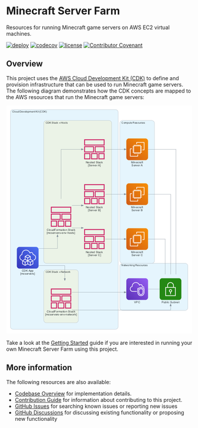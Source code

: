 # Minecraft Server Farm

Resources for running Minecraft game servers on AWS EC2 virtual machines.

[![deploy](https://github.com/cpolanec/minecraft-server-farm/actions/workflows/deploy-resources.yml/badge.svg)](https://github.com/cpolanec/minecraft-server-farm/actions/workflows/deploy-resources.yml)
[![codecov](https://codecov.io/gh/cpolanec/minecraft-server-farm/branch/main/graph/badge.svg?token=MNI4EDVR1N)](https://codecov.io/gh/cpolanec/minecraft-server-farm)
[![license](https://img.shields.io/badge/license-MIT-blue.svg)](/LICENSE)
[![Contributor Covenant](https://img.shields.io/badge/Contributor%20Covenant-2.0-4baaaa.svg)](code_of_conduct.md)

## Overview

This project uses the [AWS Cloud Development Kit (CDK)](https://aws.amazon.com/cdk/) to define and provision infrastructure that can be used to run Minecraft game servers. The following diagram demonstrates how the CDK concepts are mapped to the AWS resources that run the Minecraft game servers:

![overview](./docs/overview.png)

Take a look at the [Getting Started](./docs/getting-started.md) guide if you are interested in running your own Minecraft Server Farm using this project.

## More information

The following resources are also available:

- [Codebase Overview](./docs/codebase-overview.md) for implementation details.
- [Contribution Guide](./CONTRIBUTING.md) for information about contributing to this project.
- [GitHub Issues](https://github.com/cpolanec/minecraft-server-farm/issues) for searching known issues or reporting new issues
- [GitHub Discussions](https://github.com/cpolanec/minecraft-server-farm/discussions) for discussing existing functionality or proposing new functionality
